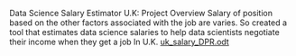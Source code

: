 Data Science Salary Estimator  U.K: Project Overview
Salary of position based on the other factors associated with the job are varies. So created a tool that estimates data science salaries  to help data scientists negotiate their income when they get a job In U.K.
[uk_salary_DPR.odt](https://github.com/monika2910/UK_ds_salary/files/6920362/uk_salary_DPR.odt)
